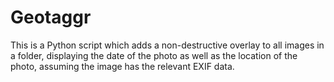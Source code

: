 # Geotaggr
This is a Python script which adds a non-destructive overlay to all images in a folder, displaying the date of the photo as well as the location of the photo, assuming the image has the relevant EXIF data.

